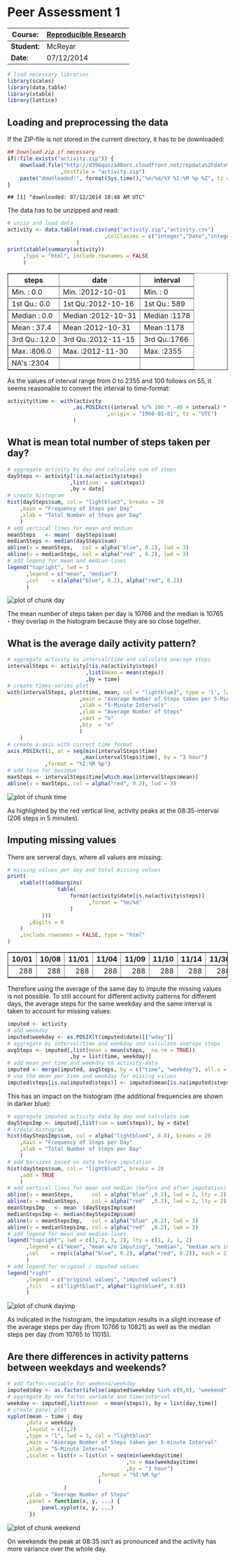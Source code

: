 # Peer Assessment 1
| **Course**:  | [Reproducible Research](https://class.coursera.org/repdata-004/) |
|--------------|------------------------------------------------------------------|
| **Student**: | McReyar                                                          |
| **Date**:    | 07/12/2014                               |

```r
# load necessary libraries
library(scales)
library(data.table)
library(xtable)
library(lattice)
```


## Loading and preprocessing the data
If the ZIP-file is not stored in the current directory, it has to be downloaded:

```r
## Download zip if necessary
if(!file.exists("activity.zip")) {
    download.file("http://d396qusza40orc.cloudfront.net/repdata%2Fdata%2Factivity.zip"
                 ,destfile = "activity.zip")
    paste("downloaded:", format(Sys.time(),"%m/%d/%Y %I:%M %p %Z", tz = "UTC"))
}
```

```
## [1] "downloaded: 07/12/2014 10:48 AM UTC"
```

The data has to be unzipped and read:

```r
# unzip and load data
activity <- data.table(read.csv(unz("activity.zip","activity.csv")
                               ,colClasses = c("integer","Date","integer"))
                      )
print(xtable(summary(activity))
     ,type = "html", include.rownames = FALSE
     )
```

<!-- html table generated in R 3.0.2 by xtable 1.7-3 package -->
<!-- Sat Jul 12 12:48:44 2014 -->
<TABLE border=1>
<TR> <TH>     steps </TH> <TH>      date </TH> <TH>    interval </TH>  </TR>
  <TR> <TD> Min.   :  0.0   </TD> <TD> Min.   :2012-10-01   </TD> <TD> Min.   :   0   </TD> </TR>
  <TR> <TD> 1st Qu.:  0.0   </TD> <TD> 1st Qu.:2012-10-16   </TD> <TD> 1st Qu.: 589   </TD> </TR>
  <TR> <TD> Median :  0.0   </TD> <TD> Median :2012-10-31   </TD> <TD> Median :1178   </TD> </TR>
  <TR> <TD> Mean   : 37.4   </TD> <TD> Mean   :2012-10-31   </TD> <TD> Mean   :1178   </TD> </TR>
  <TR> <TD> 3rd Qu.: 12.0   </TD> <TD> 3rd Qu.:2012-11-15   </TD> <TD> 3rd Qu.:1766   </TD> </TR>
  <TR> <TD> Max.   :806.0   </TD> <TD> Max.   :2012-11-30   </TD> <TD> Max.   :2355   </TD> </TR>
  <TR> <TD> NA's   :2304   </TD> <TD>  </TD> <TD>  </TD> </TR>
   </TABLE>

As the values of interval range from 0 to 2355 and 100 follows on 55, it seems reasonable to convert the interval to time-format:

```r
activity$time <- with(activity
                     ,as.POSIXct((interval %/% 100 * -40 + interval) * 60
                                ,origin = "1960-01-01", tz = "UTC")
                     )
```

## What is mean total number of steps taken per day?

```r
# aggregate activity by day and calculate sum of steps
daySteps <- activity[!is.na(activity$steps)
                    ,list(sum  = sum(steps))
                    ,by = date]
# create histogram
hist(daySteps$sum, col = "lightblue3", breaks = 20
    ,main = "Frequency of Steps per Day"
    ,xlab = "Total Number of Steps per Day"
    )
# add vertical lines for mean and median
meanSteps   <- mean(  daySteps$sum)
medianSteps <- median(daySteps$sum)
abline(v = meanSteps,   col = alpha("blue", 0.2), lwd = 3)
abline(v = medianSteps, col = alpha("red" , 0.2), lwd = 3)
# add legend for mean and median-lines
legend("topright", lwd = 3
      ,legend = c("mean", "median")
      ,col    = c(alpha("blue", 0.2), alpha("red", 0.2))
      )
```

![plot of chunk day](figure/day.png) 

The mean number of steps taken per day is 10766 and the median is 10765 - they overlap in the histogram because they are so close together.

## What is the average daily activity pattern?

```r
# aggregate activity by interval/time and calculate average steps
intervalSteps <- activity[!is.na(activity$steps)
                         ,list(mean = mean(steps))
                         ,by = time]
# create times-series plot
with(intervalSteps, plot(time, mean, col = "lightblue3", type = 'l', lwd = 3
                       ,main = "Average Number of Steps taken per 5-Minute Interval"
                       ,xlab = "5-Minute Intervals"
                       ,ylab = "Average Number of Steps"
                       ,xaxt = "n"
                       ,bty  = "n"
                       )
    )
# create x-axis with correct time format
axis.POSIXct(1, at = seq(min(intervalSteps$time)
                        ,max(intervalSteps$time), by = "3 hour")
            ,format = "%I:%M %p")
# add line for maximum
maxSteps <- intervalSteps$time[which.max(intervalSteps$mean)]
abline(v = maxSteps, col = alpha("red", 0.2), lwd = 3)
```

![plot of chunk time](figure/time.png) 

As highlighted by the red vertical line, activity peaks at the 08:35-interval (206 steps in 5 minutes).

## Imputing missing values
There are serveral days, where all values are missing:

```r
# missing values per day and total missing values
print(
    xtable(t(addmargins(
                table(
                    format(activity$date[is.na(activity$steps)]
                          ,format = "%m/%d"
                    )
           )))
       ,digits = 0
    )
    ,include.rownames = FALSE, type = "html"
)
```

<!-- html table generated in R 3.0.2 by xtable 1.7-3 package -->
<!-- Sat Jul 12 12:48:45 2014 -->
<TABLE border=1>
<TR> <TH> 10/01 </TH> <TH> 10/08 </TH> <TH> 11/01 </TH> <TH> 11/04 </TH> <TH> 11/09 </TH> <TH> 11/10 </TH> <TH> 11/14 </TH> <TH> 11/30 </TH> <TH> Sum </TH>  </TR>
  <TR> <TD align="right"> 288 </TD> <TD align="right"> 288 </TD> <TD align="right"> 288 </TD> <TD align="right"> 288 </TD> <TD align="right"> 288 </TD> <TD align="right"> 288 </TD> <TD align="right"> 288 </TD> <TD align="right"> 288 </TD> <TD align="right"> 2304 </TD> </TR>
   </TABLE>

Therefore using the average of the same day to impute the missing values is not possible. To still account for different activity patterns for different days, the average steps for the same weekday and the same interval is taken to account for missing values:

```r
imputed <- activity
# add weekday
imputed$weekday <- as.POSIXlt(imputed$date)[["wday"]]
# aggregate by interval/time and weekday and calculate average steps
avgSteps <- imputed[,list(mean = mean(steps,  na.rm = TRUE))
                    ,by = list(time, weekday)]
# add mean per time and weekday to activity-data
imputed <- merge(imputed, avgSteps, by = c("time", "weekday"), all.x = TRUE)
# use the mean per time and weekday for missing values
imputed$steps[is.na(imputed$steps)] <- imputed$mean[is.na(imputed$steps)]
```

This has an impact on the histogram (the additional frequencies are shown in darker blue):

```r
# aggregate imputed activity data by day and calculate sum
dayStepsImp <- imputed[,list(sum = sum(steps)), by = date]
# create histogram
hist(dayStepsImp$sum, col = alpha("lightblue4", 0.8), breaks = 20
    ,main = "Frequency of Steps per Day"
    ,xlab = "Total Number of Steps per Day"
    )
# add barsizes based on data before imputation
hist(daySteps$sum, col = "lightblue3", breaks = 20
    ,add = TRUE
    )
# add vertical lines for mean and median (before and after imputation)
abline(v = meanSteps,      col = alpha("blue" ,0.2), lwd = 2, lty = 2)
abline(v = medianSteps,    col = alpha("red"  ,0.2), lwd = 2, lty = 2)
meanStepsImp   <- mean  (dayStepsImp$sum)
medianStepsImp <- median(dayStepsImp$sum)
abline(v = meanStepsImp,   col = alpha("blue" ,0.2), lwd = 3)
abline(v = medianStepsImp, col = alpha("red"  ,0.2), lwd = 3)
# add legend for mean and median-lines
legend("topright", lwd = c(3, 2, 3, 2), lty = c(1, 2, 1, 2)
      ,legend = c("mean", "mean w/o imputing", "median", "median w/o imputing")
      ,col    = rep(c(alpha("blue", 0.2), alpha("red", 0.2)), each = 2)
      )
# add legend for original / imputed values
legend("right"
      ,legend = c("original values", "imputed values")
      ,fill   = c("lightblue3", alpha("lightblue4", 0.8))
      )
```

![plot of chunk dayimp](figure/dayimp.png) 

As indicated in the histogram, the imputation results in a slight increase of the average steps per day (from 10766 to 10821) as well as the median steps per day (from 10765 to 11015).

## Are there differences in activity patterns between weekdays and weekends?

```r
# add factor-variable for weekend/weekday
imputed$day <- as.factor(ifelse(imputed$weekday %in% c(0,6), "weekend", "weekday"))
# aggregate by new factor variable and time/interval
weekday <- imputed[,list(mean  = mean(steps)), by = list(day,time)]
# create panel plot
xyplot(mean ~ time | day
      ,data = weekday
      ,layout = c(1,2)
      ,type = "l", lwd = 3, col = "lightblue3"
      ,main = "Average Number of Steps taken per 5-minute Interval"
      ,xlab = "5-Minute Interval"
      ,scales = list(x = list(at = seq(min(weekday$time)
                                      ,to = max(weekday$time)
                                      ,by = "3 hour")
                             ,format = "%I:%M %p"
                             )
                  )
      ,ylab = "Average Number of Steps"
      ,panel = function(x, y, ...) {
           panel.xyplot(x, y, ...)
       })
```

![plot of chunk weekend](figure/weekend.png) 

On weekends the peak at 08:35 isn't as pronounced and the activity has more variance over the whole day.
